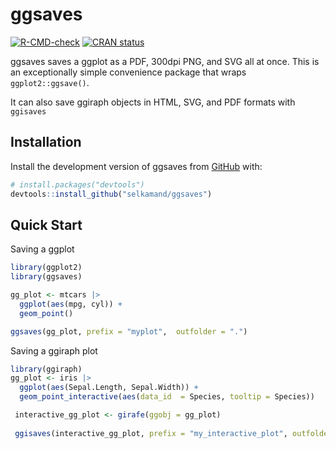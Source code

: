 
<!-- README.md is generated from README.Rmd. Please edit that file -->

# ggsaves

<!-- badges: start -->

[![R-CMD-check](https://github.com/selkamand/ggsaves/actions/workflows/R-CMD-check.yaml/badge.svg)](https://github.com/selkamand/ggsaves/actions/workflows/R-CMD-check.yaml)
[![CRAN
status](https://www.r-pkg.org/badges/version/ggsaves)](https://CRAN.R-project.org/package=ggsaves)
<!-- badges: end -->

ggsaves saves a ggplot as a PDF, 300dpi PNG, and SVG all at once. This
is an exceptionally simple convenience package that wraps
`ggplot2::ggsave()`.

It can also save ggiraph objects in HTML, SVG, and PDF formats with
`ggisaves`

## Installation

Install the development version of ggsaves from
[GitHub](https://github.com/) with:

``` r
# install.packages("devtools")
devtools::install_github("selkamand/ggsaves")
```

## Quick Start

Saving a ggplot

``` r
library(ggplot2)
library(ggsaves)

gg_plot <- mtcars |> 
  ggplot(aes(mpg, cyl)) + 
  geom_point() 

ggsaves(gg_plot, prefix = "myplot",  outfolder = ".")
```

Saving a ggiraph plot

``` r
library(ggiraph)
gg_plot <- iris |> 
  ggplot(aes(Sepal.Length, Sepal.Width)) + 
  geom_point_interactive(aes(data_id  = Species, tooltip = Species))

 interactive_gg_plot <- girafe(ggobj = gg_plot)
 
 ggisaves(interactive_gg_plot, prefix = "my_interactive_plot", outfolder = ".")
```
